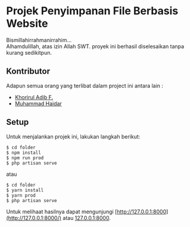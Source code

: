 # Projek Penyimpanan File Berbasis Website

Bismillahirrahmanirrahim...\
Alhamdulillah, atas izin Allah SWT. proyek ini berhasil diselesaikan tanpa kurang sedikitpun.

## Kontributor
Adapun semua orang yang terlibat dalam project ini antara lain : 
* [Khorirul Adib F.](https://github.com/iruadib)
* [Muhammad Haidar](https://github.com/cutiepandaa)

## Setup
Untuk menjalankan projek ini, lakukan langkah berikut:
```
$ cd folder
$ npm install
$ npm run prod
$ php artisan serve
```
atau
```
$ cd folder
$ yarn install
$ yarn prod
$ php artisan serve
```
Untuk melihaat hasilnya dapat mengunjungi [http://127.0.0.1:8000](http://127.0.0.1:8000/) atau [127.0.0.1:8000](http://127.0.0.1:8000/).